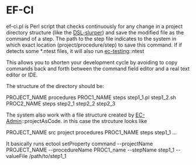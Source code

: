 # EF-CI

ef-ci.pl is Perl script that checks continuously for any change in a project directory structure (like the [DSL-slurper](http://github.com/electric-cloud/DSL-slurper)) and save the modified file as the command of a step.
The path to the step file indicates to the system in which exact location (project/procedure/step) to save this command.
If if detects some *.ntest files, it will also run [ec-testing](http://github.com/electric-cloud/ec-testing)::ntest

This allows you to shorten your development cycle by avoiding to copy commands back and forth between the command field editor and a real text editor or IDE.

The structure of the directory should be:

PROJECT_NAME
  procedures
    PROC1_NAME
      steps
        step1_1.pl
        step1_2.sh
    PROC2_NAME
      steps
        step2_1
        step2_2
        step2_3
        
The system also work with a file structure created by [EC-Admin](http://github.com/electric-cloud/EC-Admin)::projectAsCode. in this case the strcuture looks like

PROJECT_NAME
  src
    project
      procedures
        PROC1_NAME
          steps
            step1_1
...

It basically runs ectool setProperty command --projectName PROJECT_NAME --procedureName PROC1_name --stepName step1_1 --valueFile /path/to/step1_1
